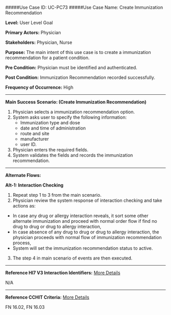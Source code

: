 #####Use Case ID: UC-PC73
#####Use Case Name: Create Immunization Recommendation

**Level:**                     User Level Goal

**Primary Actors:**            Physician

**Stakeholders:**              Physician, Nurse

**Purpose:**                   The main intent of this use case is to create a immunization recommendation for a patient condition.

**Pre Condition:**             Physician must be identified and authenticated.

**Post Condition:**            Immunization Recommendation recorded successfully.

**Frequency of Occurrence:**   High
__________________________________________________________
**Main Success Scenario: (Create Immunization Recommendation)**

1. Physician selects a immunization recommendation option.
2. System asks user to specify the following information:
    * Immunization type and dose 
    * date and time of administration 
    * route and site
    * manufacturer
    * user ID.
3. Physician enters the required fields.
4. System validates the fields and records the immunization recommendation.

__________________________________________________________
**Alternate Flows:**

**Alt-1: Interaction Checking**

1.	Repeat step 1 to 3 from the main scenario.
2.	Physician review the system response of interaction checking and take actions as: 
  * In case any drug or allergy interaction reveals, it sort some other alternate immunization and proceed with normal order flow if find no drug to drug or drug to allergy interaction, 
  * In case absence of any drug to drug or drug to allergy interaction, the physician proceeds with normal flow of immunization recommendation process, 
  * System will set the immunization recommendation status to active.
3.	The step 4 in main scenario of events are then executed.

________________________________________________________________________
**Reference Hl7 V3 Interaction Identifiers:**
[More Details](http://www.hl7.org/implement/standards/product_brief.cfm?product_id=306)

N/A
_______________________________________________________________
**Reference CCHIT Criteria:**
[More Details](https://www.cchit.org/cchit-certified)

FN 16.02, FN 16.03
